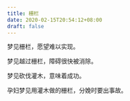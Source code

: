 ```yaml
---
title: 栅栏
date: 2020-02-15T20:54:12+08:00
draft: false
---
```


梦见栅栏，愿望难以实现。<br>


梦见越过栅栏，障碍很快被消除。<br>


梦见砍伐灌木，意味着成功。<br>


孕妇梦见用灌木做的栅栏，分娩时要出事故。<br>

